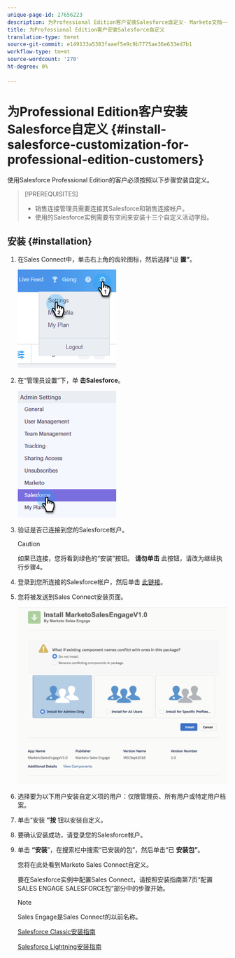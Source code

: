 ```yaml
---
unique-page-id: 27656223
description: 为Professional Edition客户安装Salesforce自定义- Marketo文档——产品文档
title: 为Professional Edition客户安装Salesforce自定义
translation-type: tm+mt
source-git-commit: e149133a5383faaef5e9c9b7775ae36e633ed7b1
workflow-type: tm+mt
source-wordcount: '270'
ht-degree: 0%

---
```



# 为Professional Edition客户安装Salesforce自定义 {#install-salesforce-customization-for-professional-edition-customers}

使用Salesforce Professional Edition的客户必须按照以下步骤安装自定义。

>[!PREREQUISITES]
>
>* 销售连接管理员需要连接其Salesforce和销售连接帐户。
>* 使用的Salesforce实例需要有空间来安装十三个自定义活动字段。

>



## 安装 {#installation}

1. 在Sales Connect中，单击右上角的齿轮图标，然后选择“设 **置”**。

   ![](assets/one-4.png)

1. 在“管理员设置”下，单 **击Salesforce**。

   ![](assets/two-4.png)

1. 验证是否已连接到您的Salesforce帐户。

   >[!CAUTION]
   >
   >如果已连接，您将看到绿色的“安装”按钮。 **请勿单击** 此按钮，请改为继续执行步骤4。

1. 登录到您所连接的Salesforce帐户，然后单击 [此链接](http://login.salesforce.com/packaging/installPackage.apexp?p0=04t0b000001oWEZ)。
1. 您将被发送到Sales Connect安装页面。

   ![](assets/install-package.png)

1. 选择要为以下用户安装自定义项的用户：仅限管理员、所有用户或特定用户档案。
1. 单击“安装 **”按** 钮以安装自定义。
1. 要确认安装成功，请登录您的Salesforce帐户。
1. 单击 **“安装**”，在搜索栏中搜索“已安装的包”，然后单击“已 **安装包”**。

   您将在此处看到Marketo Sales Connect自定义。

   要在Salesforce实例中配置Sales Connect，请按照安装指南第7页“配置SALES ENGAGE SALESFORCE包”部分中的步骤开始。

   >[!NOTE]
   >
   >Sales Engage是Sales Connect的以前名称。

   [Salesforce Classic安装指南](http://s3.amazonaws.com/tout-user-store/salesforce/assets/Marketo+Sales+Engage+For+Salesforce_+Installation+and+Success+Guide.pdf)

   [Salesforce Lightning安装指南](http://s3.amazonaws.com/tout-user-store/salesforce/assets/SF+Guide+for+Lightning.pdf)

